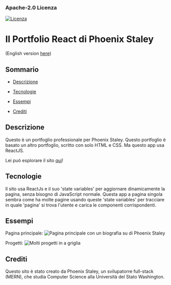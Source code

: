### Apache-2.0 Licenza
 [![Licenza](https://img.shields.io/badge/License-Apache_2.0-blue.svg)](https://opensource.org/licenses/Apache-2.0)

# Il Portfolio React di Phoenix Staley

(English version [here](https://github.com/Phoenix-Staley/myReactPortfolio))

## Sommario

- [Descrizione](#Descrizione)

- [Tecnologie](#Tecnologie)

- [Essempi](#Essempi)

- [Crediti](#Crediti)

## Descrizione
Questo è un portfoglio professionale per Phoenix Staley. Questo portfoglio è basato un altro portfoglio, scritto con solo HTML e CSS. Ma questo app usa ReactJS.

Lei può esplorare il sito [qui](https://phoenix-staley.github.io/ilMioPortfoglioReact/)!

## Tecnologie
Il sito usa ReactJs e il suo 'state variables' per aggiornare dinamicamente la pagina, senza bisogno di JavaScript normale.
Questa app a pagina singola sembra come ha molte pagine usando queste 'state variables' per tracciare in quale 'pagina' si trova l'utente e carica le componenti corrispondenti.

## Essempi

Pagina principale:
![Pagina principale con un biografia su di Phoenix Staley](./images/homepage.png)

Progetti:
![Molti progetti in a griglia](./images/projects.png)

## Crediti
Questo sito è stato creato da Phoenix Staley, un svilupatorre full-stack (MERN), che studia Computer Science alla Università del Stato Washington.
